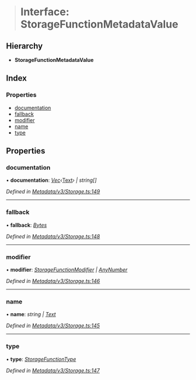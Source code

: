 > # Interface: StorageFunctionMetadataValue

## Hierarchy

* **StorageFunctionMetadataValue**

## Index

### Properties

* [documentation](_metadata_v3_storage_.storagefunctionmetadatavalue.md#documentation)
* [fallback](_metadata_v3_storage_.storagefunctionmetadatavalue.md#fallback)
* [modifier](_metadata_v3_storage_.storagefunctionmetadatavalue.md#modifier)
* [name](_metadata_v3_storage_.storagefunctionmetadatavalue.md#name)
* [type](_metadata_v3_storage_.storagefunctionmetadatavalue.md#type)

## Properties

###  documentation

• **documentation**: *[Vec](../classes/_codec_vec_.vec.md)‹*[Text](../classes/_primitive_text_.text.md)*› | string[]*

*Defined in [Metadata/v3/Storage.ts:149](https://github.com/polkadot-js/api/blob/891a342/packages/types/src/Metadata/v3/Storage.ts#L149)*

___

###  fallback

• **fallback**: *[Bytes](../classes/_primitive_bytes_.bytes.md)*

*Defined in [Metadata/v3/Storage.ts:148](https://github.com/polkadot-js/api/blob/891a342/packages/types/src/Metadata/v3/Storage.ts#L148)*

___

###  modifier

• **modifier**: *[StorageFunctionModifier](../classes/_metadata_v0_storage_.storagefunctionmodifier.md) | [AnyNumber](../modules/_types_.md#anynumber)*

*Defined in [Metadata/v3/Storage.ts:146](https://github.com/polkadot-js/api/blob/891a342/packages/types/src/Metadata/v3/Storage.ts#L146)*

___

###  name

• **name**: *string | [Text](../classes/_primitive_text_.text.md)*

*Defined in [Metadata/v3/Storage.ts:145](https://github.com/polkadot-js/api/blob/891a342/packages/types/src/Metadata/v3/Storage.ts#L145)*

___

###  type

• **type**: *[StorageFunctionType](../classes/_metadata_v3_storage_.storagefunctiontype.md)*

*Defined in [Metadata/v3/Storage.ts:147](https://github.com/polkadot-js/api/blob/891a342/packages/types/src/Metadata/v3/Storage.ts#L147)*